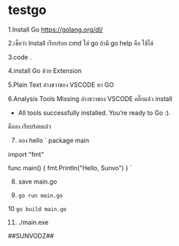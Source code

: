 # testgo
 
1.Install Go https://golang.org/dl/

2.เช็คว่า Install เรียบร้อย cmd ใส่ go ถ้ามี go help คือ ใช้ได้

3.code .

4.install Go ด้วย Extension

5.Plain Text ล่างขวาของ VSCODE หา GO 

6.Analysis Tools Missing ล่างขวาของ VSCODE คลิ๊กแล้ว install 

  - All tools successfully installed. You’re ready to Go :). 
  
คือลง เรียบร้อยแล้ว

7. ลอง hello 
` package main

import "fmt"

func main() {
  fmt.Println("Hello, Sunvo")
} `

8. save main.go

9. ```go run main.go```

10 ```go build main.go```

11. ./main.exe


##SUNVODZ##
